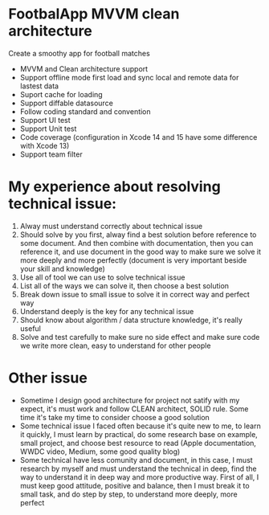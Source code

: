 # FootbalApp MVVM clean architecture
Create a smoothy app for football matches

- MVVM and Clean architecture support
- Support offline mode first load and sync local and remote data for lastest data
- Suport cache for loading
- Support diffable datasource
- Follow coding standard and convention
- Support UI test
- Support Unit test
- Code coverage (configuration in Xcode 14 and 15 have some difference with Xcode 13)
- Support team filter

# My experience about resolving technical issue:
1. Alway must understand correctly about technical issue
2. Should solve by you first, alway find a best solution before reference to some document. And then combine with documentation, then you can reference it, and use document in the good way to make sure we solve it more deeply and more perfectly (document is very important beside your skill and knowledge)
3. Use all of tool we can use to solve technical issue
4. List all of the ways we can solve it, then choose a best solution
5. Break down issue to small issue to solve it in correct way and perfect way
6. Understand deeply is the key for any technical issue
7. Should know about algorithm / data structure knowledge, it's really useful 
8. Solve and test carefully to make sure no side effect and make sure code we write more clean, easy to understand for other people


# Other issue
- Sometime I design good architecture for project not satify with my expect, it's must work and follow CLEAN architect, SOLID rule. Some time it's take my time to consider choose a good solution
- Some technical issue I faced often because it's quite new to me, to learn it quickly, I must learn by practical, do some research base on example, small project, and choose best resource to read (Apple documentation, WWDC video, Medium, some good quality blog)
- Some technical have less comunity and document, in this case, I must research by myself and must understand the technical in deep, find the way to understand it in deep way and more productive way. First of all, I must keep good attitude, positive and balance, then I must break it to small task, and do step by step, to understand more deeply, more perfect
  


